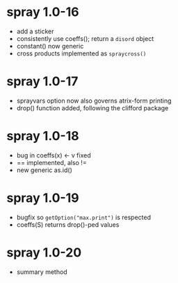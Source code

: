 # spray 1.0-16

- add a sticker
- consistently use coeffs(); return a `disord` object
- constant() now generic
- cross products implemented as `spraycross()`


# spray 1.0-17

- sprayvars option now also governs atrix-form printing
- drop() function added, following the clifford package


# spray 1.0-18

- bug in coeffs(x) <- v fixed
- <spray> == <numeric> implemented, also !=
- new generic as.id()

# spray 1.0-19

- bugfix so `getOption("max.print")` is respected
- coeffs(S) returns drop()-ped values

# spray 1.0-20

- summary method
